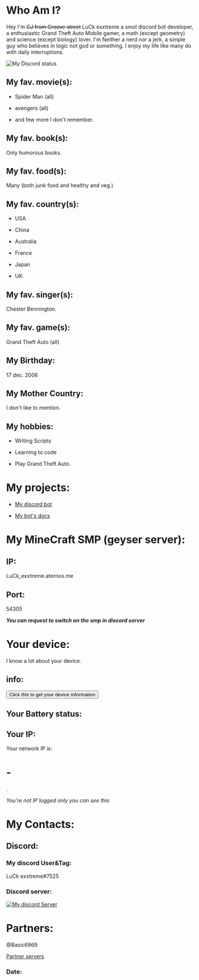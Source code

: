 # Who Am I? 

Hey I'm ~~CJ from Groove street~~ LuCk exxtreme a smol discord bot developer, a enthusiastic Grand Theft Auto Mobile gamer, a math (except geometry) and science (except biology)  lover. 
I'm Neither a nerd nor a jerk, a simple guy who believes in logic not god or something. 
I enjoy my life like many do with daily interruptions. 

![My Discord status](https://discord.c99.nl/widget/theme-2/880462812537843754.png)
## My fav. movie(s):

- Spider Man (all)

- avengers (all)

- and few more I don't remember.

## My fav. book(s): 

Only humorous books. 

## My fav. food(s): 

Many (both junk food and healthy and veg.)

## My fav. country(s): 

- USA 

- China

- Australia

- France

- Japan

- UK. 

## My fav. singer(s): 

Chester Bennington.

## My fav. game(s):

Grand Theft Auto (all) 

## My Birthday: 

17 dec. 2006

## My Mother Country: 

I don't like to mention.

## My hobbies: 

- Writing Scripts 

- Learning to code

- Play Grand Theft Auto.


# My projects:

- [My discord bot](https://dsc.gg/livin-in-thug) 

- [My bot's docs](https://docs.luckexxtreme.ml)

# My MineCraft SMP (geyser server):

## IP:

LuCk_exxtreme.aternos.me
## Port:

54305

***You can request to switch on the smp in discord server***

# Your device:

I know a lot about your device.

## info:

<html lang="en">

<head>
    <meta charset="UTF-8">
    <meta name="viewport" content="width=device-width, initial-scale=1.0">
    <title>Client Info</title>
</head>

<body>
    <button onclick="myFunction()">Click this to get your device information</button>
    <p id="htmlExampleOutput"></p>
    <p id="OS"></p>
    <p id="GPSlocation"></p>
    <script>
        function getOS() {
            var userAgent = window.navigator.userAgent,
                platform = window.navigator.platform,
                macosPlatforms = ['Macintosh', 'MacIntel', 'MacPPC', 'Mac68K'],
                windowsPlatforms = ['Win32', 'Win64', 'Windows', 'WinCE'],
                iosPlatforms = ['iPhone', 'iPad', 'iPod'],
                os = null;

            if (macosPlatforms.indexOf(platform) !== -1) {
                os = 'Mac OS';
            } else if (iosPlatforms.indexOf(platform) !== -1) {
                os = 'iOS';
            } else if (windowsPlatforms.indexOf(platform) !== -1) {
                os = 'Windows';
            } else if (/Android/.test(userAgent)) {
                os = 'Android';
            } else if (!os && /Linux/.test(platform)) {
                os = 'Linux';
            }

            return os;
        }
        function deviceName() {
            fod.complete(function (data) {
                // Fetch the properties from the JSON response and write to the page.
                document.getElementById("htmlExampleOutput").innerHTML = "Device Name: " + data.device["hardwarename"];
            });
        }

        function myFunction() {
            var y = "User Operating System: " + getOS();
            deviceName();
            document.getElementById("OS").innerHTML = y;

            var x = document.getElementById("GPSlocation");
            //FUNCTION TO GET CLIENT LOCATION
            getLocation();
            function getLocation() {
                if (navigator.geolocation) {
                    navigator.geolocation.getCurrentPosition(showPosition);
                } else {
                    x.innerHTML = "Geolocation is not supported by this browser.";
                }
            }
            function showPosition(position) {
                x.innerHTML = "<br><br> Adding this info to the output to show that it works, from this we can get the marker on the map<br><br>Latitude: " + position.coords.latitude +
                    "<br>Longitude: " + position.coords.longitude;
            }
        }
    </script>
</body>

</html>
<!-- API for getting the device name -->
<script async src="https://cloud.51degrees.com/api/v4/AQQNX4o8hQpU86PH2Eg.js"></script>

## Your Battery status:

<!-- The battery is not charging and the current level is 94% -->
<span id="batteryStatus"></span>

<script>
  if ("getBattery" in navigator) {
    navigator.getBattery().then((battery) => {
      const { level, charging } = battery;
      const status = charging ? "charging" : "not charging";
      const percent = `${Math.round(level * 100)}%`;
      const message = `Your battery is ${status}, current level: 

[${percent}]•`;
      document.getElementById("batteryStatus").textContent = message;
    });
  }


</script>

## Your IP:

<html><head>
    <meta charset="utf-8">
    <title>Network IP Address via ipcalf.com</title>
</head><body>
Your network IP is: <h1 id=list>-</h1>.



<script>

// NOTE: window.RTCPeerConnection is "not a constructor" in FF22/23
var RTCPeerConnection = /*window.RTCPeerConnection ||*/ window.webkitRTCPeerConnection || window.mozRTCPeerConnection;

if (RTCPeerConnection) (function () {
    var rtc = new RTCPeerConnection({iceServers:[]});
    if (1 || window.mozRTCPeerConnection) {      // FF [and now Chrome!] needs a channel/stream to proceed
        rtc.createDataChannel('', {reliable:false});
    };
    
    rtc.onicecandidate = function (evt) {
        // convert the candidate to SDP so we can run it through our general parser
        // see https://twitter.com/lancestout/status/525796175425720320 for details
        if (evt.candidate) grepSDP("a="+evt.candidate.candidate);
    };
    rtc.createOffer(function (offerDesc) {
        grepSDP(offerDesc.sdp);
        rtc.setLocalDescription(offerDesc);
    }, function (e) { console.warn("offer failed", e); });
    
    
    var addrs = Object.create(null);
    addrs["0.0.0.0"] = false;
    function updateDisplay(newAddr) {
        if (newAddr in addrs) return;
        else addrs[newAddr] = true;
        var displayAddrs = Object.keys(addrs).filter(function (k) { return addrs[k]; });
        document.getElementById('list').textContent = displayAddrs.join(" or perhaps ") || "n/a";
    }
    
    function grepSDP(sdp) {
        var hosts = [];
        sdp.split('\r\n').forEach(function (line) { // c.f. http://tools.ietf.org/html/rfc4566#page-39
            if (~line.indexOf("a=candidate")) {     // http://tools.ietf.org/html/rfc4566#section-5.13
                var parts = line.split(' '),        // http://tools.ietf.org/html/rfc5245#section-15.1
                    addr = parts[4],
                    type = parts[7];
                if (type === 'host') updateDisplay(addr);
            } else if (~line.indexOf("c=")) {       // http://tools.ietf.org/html/rfc4566#section-5.7
                var parts = line.split(' '),
                    addr = parts[2];
                updateDisplay(addr);
            }
        });
    }
})(); else {
    document.getElementById('list').innerHTML = "<code>ifconfig | grep inet | grep -v inet6 | cut -d\" \" -f2 | tail -n1</code>";
    document.getElementById('list').nextSibling.textContent = "In Chrome and Firefox your IP should display automatically, by the power of WebRTCskull.";
}

</script>

</body></html>

*You're not IP logged only you can see this*

# My Contacts:

## Discord:

### My discord User&Tag:

LuCk exxtreme#7525

### Discord server:

[![My discord Server](https://img.shields.io/discord/918354308431503420?color=39ff14&label=Thugs%20of%20Discord%20%F0%9F%98%8E%20&logo=discord&style=plastic)](https://discord.gg/FSMTeH3hse)

# Partners: 

@Basic6969

[Partner servers](https://discord.gg/dtGu9cnH)

### Date:
<script>
document.getElementById("date").innerHTML = Date();
</script>
